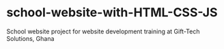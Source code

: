 # school-website-with-HTML-CSS-JS
School website project for website development training at Gift-Tech Solutions, Ghana
